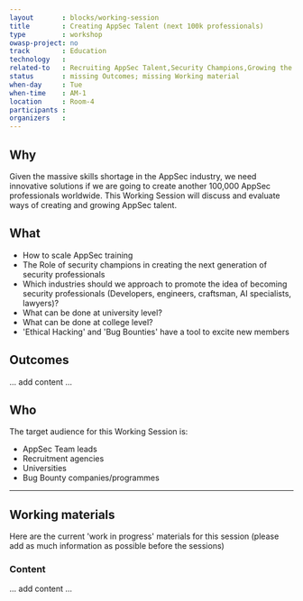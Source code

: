 ```yaml
---
layout       : blocks/working-session
title        : Creating AppSec Talent (next 100k professionals)
type         : workshop
owasp-project: no
track        : Education
technology   :
related-to   : Recruiting AppSec Talent,Security Champions,Growing the AppSec Industry,Creating AppSec Teams
status       : missing Outcomes; missing Working material
when-day     : Tue
when-time    : AM-1
location     : Room-4
participants :
organizers   :
---
```


## Why

Given the massive skills shortage in the AppSec industry, we need innovative solutions if we are going to create another 100,000 AppSec professionals worldwide. This Working Session will discuss and evaluate ways of creating and growing AppSec talent.

## What

 - How to scale AppSec training
 - The Role of security champions in creating the next generation of security professionals
 - Which industries should we approach to promote the idea of becoming security professionals (Developers, engineers, craftsman, AI specialists, lawyers)?
 - What can be done at university level?
 - What can be done at college level?
 - 'Ethical Hacking' and 'Bug Bounties' have a tool to excite new members
 
## Outcomes 

... add content ...

## Who

The target audience for this Working Session is:

 - AppSec Team leads
 - Recruitment agencies
 - Universities
 - Bug Bounty companies/programmes
 
 --- 

## Working materials

Here are the current 'work in progress' materials for this session (please add as much information as possible before the sessions)

### Content

... add content ...
